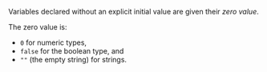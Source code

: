


Variables declared without an explicit initial value are given their
_zero value_.

The zero value is:

- `0` for numeric types,
- `false` for the boolean type, and
- `""` (the empty string) for strings.

